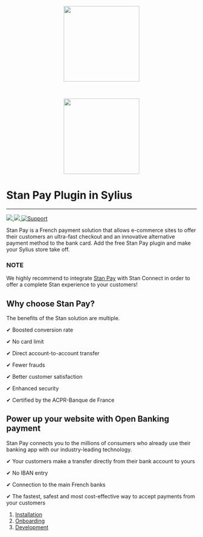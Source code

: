 <p align="center">
    <a href="https://www.stan-business.fr" target="_blank">
        <img src="https://uploads-ssl.webflow.com/6244c80f2415f9499e3eb441/6256f6482c7c155a8f5a39b0_logo_stan_nobg_gradv2-min.png" width="200"  />
    </a>
</p>
<br/>
<p align="center">
    <a href="https://sylius.com" target="_blank">
        <img src="https://demo.sylius.com/assets/shop/img/logo.png" width="200"  />
    </a>
</p>

# Stan Pay Plugin in Sylius
----

[![](https://img.shields.io/packagist/l/stan-business/sylius-stan-pay-plugin.svg) ](https://packagist.org/packages/stan-business/sylius-stan-pay-plugin "License") [ ![](https://img.shields.io/packagist/v/stan-business/sylius-stan-pay-plugin.svg) ](https://packagist.org/packages/stan-business/sylius-stan-pay-plugin "Version") [![Support](https://img.shields.io/badge/support-contact%20author-blue])](https://compte.stan-app.fr)

Stan Pay is a French payment solution that allows e-commerce sites to offer their customers an ultra-fast checkout and an innovative alternative payment method to the bank card. Add the free Stan Pay plugin and make your Sylius store take off.

### NOTE

We highly recommend to integrate [Stan Pay](https://github.com/stan-business/BrightwebSyliusStanPayPlugin) with Stan Connect in order to offer a complete Stan experience to your customers!

## Why choose Stan Pay?

The benefits of the Stan solution are multiple.
 
✔ Boosted conversion rate

✔ No card limit

✔ Direct account-to-account transfer

✔ Fewer frauds

✔ Better customer satisfaction

✔ Enhanced security

✔ Certified by the ACPR-Banque de France

## Power up your website with Open Banking payment

Stan Pay connects you to the millions of consumers who already use their banking app with our industry-leading technology.
 
✔ Your customers make a transfer directly from their bank account to yours

✔ No IBAN entry

✔ Connection to the main French banks

✔ The fastest, safest and most cost-effective way to accept payments from your customers


1. [Installation](docs/installation.md)
1. [Onboarding](docs/onboarding.md)
1. [Development](docs/development.md)